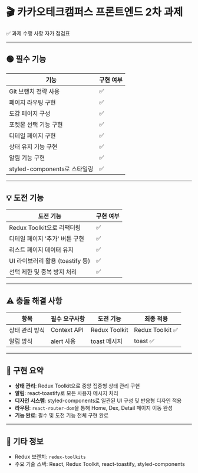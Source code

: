 # 🎬 카카오테크캠퍼스 프론트엔드 2차 과제  
✅ 과제 수행 사항 자가 점검표

---

## 🟢 필수 기능

| 기능                           | 구현 여부 |
|--------------------------------|-----------|
| Git 브랜치 전략 사용           | ✅        |
| 페이지 라우팅 구현             | ✅        |
| 도감 페이지 구성               | ✅        |
| 포켓몬 선택 기능 구현          | ✅        |
| 디테일 페이지 구현             | ✅        |
| 상태 유지 기능 구현            | ✅        |
| 알림 기능 구현                 | ✅        |
| styled-components로 스타일링   | ✅        |

---

## 💡 도전 기능

| 도전 기능                        | 구현 여부 |
|----------------------------------|-----------|
| Redux Toolkit으로 리팩터링       | ✅        |
| 디테일 페이지 '추가' 버튼 구현   | ✅        |
| 리스트 페이지 데이터 유지        | ✅        |
| UI 라이브러리 활용 (toastify 등) | ✅        |
| 선택 제한 및 중복 방지 처리      | ✅        |

---

## ⚠️ 충돌 해결 사항

| 항목            | 필수 요구사항 | 도전 기능 | 최종 적용 |
|-----------------|----------------|-------------|------------|
| 상태 관리 방식  | Context API     | Redux Toolkit | Redux Toolkit ✅ |
| 알림 방식       | alert 사용      | toast 메시지  | toast ✅ |

---

## 📝 구현 요약

- **상태 관리**: Redux Toolkit으로 중앙 집중형 상태 관리 구현
- **알림**: react-toastify로 모든 사용자 메시지 처리
- **디자인 시스템**: styled-components로 일관된 UI 구성 및 반응형 디자인 적용
- **라우팅**: `react-router-dom`을 통해 Home, Dex, Detail 페이지 이동 완성
- **기능 완료**: 필수 및 도전 기능 전체 구현 완료

---

## 🔗 기타 정보

- Redux 브랜치: `redux-toolkits`
- 주요 기술 스택: React, Redux Toolkit, react-toastify, styled-components
